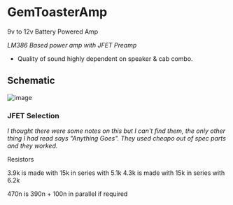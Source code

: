# GemToasterAmp
 9v to 12v Battery Powered Amp

 _LM386 Based power amp with JFET Preamp_

 - Quality of sound highly dependent on speaker & cab combo.
 
 ## Schematic
 
 ![image](https://user-images.githubusercontent.com/97303986/219098777-c474740c-d59e-4d92-8f3e-428e28ce3c5c.png)
 
 
 
 ### JFET Selection
 
 _I thought there were some notes on this but I can't find them, the only other thing I had read says "Anything Goes". They used cheapo out of spec parts and they worked._
 
 Resistors
 
 3.9k is made with 15k in series with 5.1k
 4.3k is made with 15k in series with 6.2k
 
 
470n is 390n  + 100n in parallel if required
